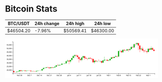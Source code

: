 # Bitcoin Stats

BTC/USDT|24h change|24h high|24h low|
|---|---|---|---|
|$46504.20|-7.96%|$50569.41|$46300.00|

<img src="./chart.svg">
